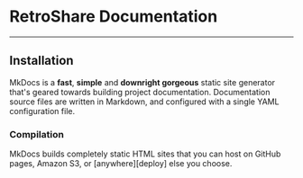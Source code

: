 # RetroShare Documentation

---

## Installation

MkDocs is a **fast**, **simple** and **downright gorgeous** static site
generator that's geared towards building project documentation. Documentation
source files are written in Markdown, and configured with a single YAML
configuration file.

### Compilation

MkDocs builds completely static HTML sites that you can host on GitHub pages,
Amazon S3, or [anywhere][deploy] else you choose.
